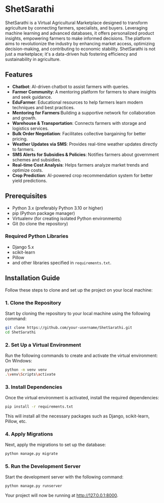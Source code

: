 # ShetSarathi

ShetSarathi is a Virtual Agricultural Marketplace designed to transform agriculture by connecting farmers, specialists, and buyers. Leveraging machine learning and advanced databases, it offers personalized product insights, empowering farmers to make informed decisions. The platform aims to revolutionize the industry by enhancing market access, optimizing decision-making, and contributing to economic stability. ShetSarathi is not just a marketplace; it's a data-driven hub fostering efficiency and sustainability in agriculture.

## Features

- **Chatbot**: AI-driven chatbot to assist farmers with queries.
- **Farmer Community**: A mentoring platform for farmers to share insights and seek guidance.
- **EduFarmer**: Educational resources to help farmers learn modern techniques and best practices.
- **Mentoring for Farmers**:Building a supportive network for collaboration and growth.
- **Warehouse & Transportation**: Connects farmers with storage and logistics services.
- **Bulk Order Negotiation**: Facilitates collective bargaining for better pricing.
- **Weather Updates via SMS**: Provides real-time weather updates directly to farmers.
- **SMS Alerts for Subsidies & Policies**: Notifies farmers about government schemes and subsidies.
- **Real-time Cost Analysis**: Helps farmers analyze market trends and optimize costs.
- **Crop Prediction**: AI-powered crop recommendation system for better yield predictions.

## Prerequisites

- Python 3.x (preferably Python 3.10 or higher)
- pip (Python package manager)
- Virtualenv (for creating isolated Python environments)
- Git (to clone the repository)

### Required Python Libraries
- Django 5.x
- scikit-learn
- Pillow
- and other libraries specified in `requirements.txt`.

## Installation Guide

Follow these steps to clone and set up the project on your local machine:

### 1. Clone the Repository

Start by cloning the repository to your local machine using the following command:

```bash
git clone https://github.com/your-username/ShetSarathi.git
cd ShetSarathi
```
### 2. Set Up a Virtual Environment
Run the following commands to create and activate the virtual environment:
On Windows:
```bash
python -m venv venv
.\venv\Scripts\activate
```
### 3. Install Dependencies
Once the virtual environment is activated, install the required dependencies:
```bash
pip install -r requirements.txt
```
This will install all the necessary packages such as Django, scikit-learn, Pillow, etc.
### 4. Apply Migrations
Next, apply the migrations to set up the database:
```bash
python manage.py migrate
```
### 5. Run the Development Server
Start the development server with the following command:
```bash
python manage.py runserver
```
Your project will now be running at http://127.0.0.1:8000.
